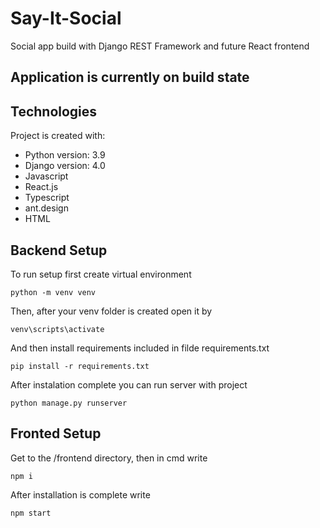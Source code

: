 # Say-It-Social
Social app build with Django REST Framework and future React frontend
## Application is currently on build state

## Technologies
Project is created with:
* Python version: 3.9
* Django version: 4.0
* Javascript
* React.js
* Typescript
* ant.design 
* HTML 


## Backend Setup
To run setup first create virtual environment
```
python -m venv venv
```
Then, after your venv folder is created open it by 
```
venv\scripts\activate
```
And then install requirements included in filde requirements.txt
```
pip install -r requirements.txt
```
After instalation complete you can run server with project
```
python manage.py runserver
```
## Fronted Setup
Get to the /frontend directory, then in cmd write
```
npm i
```
After installation is complete write 
```
npm start
```
